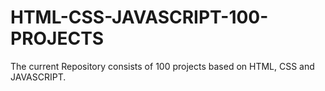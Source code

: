 # HTML-CSS-JAVASCRIPT-100-PROJECTS
The current Repository consists of 100 projects based on HTML, CSS and JAVASCRIPT. 
